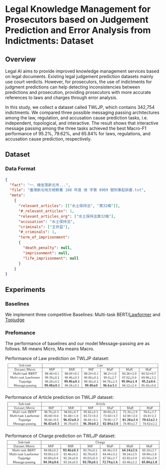 # Legal Knowledge Management for Prosecutors based on Judgement Prediction and Error Analysis from Indictments: Dataset

## Overview
Legal AI aims to provide improved knowledge management services based on legal documents. Existing legal judgement prediction datasets mainly use court verdicts. However, for prosecutors, the use of indictments for judgment predictions can help detecting inconsistencies between predictions and prosecution, providing prosecutors with more accurate references to laws and charges through error analysis.

In this study, we collect a dataset called TWLJP, which contains 342,754 indictments. We compared three possible messaging passing architectures among the law, regulation, and accusation cause prediction tasks, i.e. independent, topological, and interactive. The result shows that interactive message passing among the three tasks achieved the best Macro-F1 performance of 95.2\%, 79.62\%, and 65.84\% for laws, regulations, and accusation cause prediction, respectively.

## Dataset

### Data Format

``` json
{
  "fact": "一、緣坐落新北市...",
  "file": "臺灣新北地方檢察署 108 年度 偵 字第 8909 號刑事起訴書.txt",
  "meta":
    {
      "relevant_articles": [["水土保持法", "第32條"]],
      "#_relevant_articles": 1,
      "relevant_articles_org": ["水土保持法第32條"],
      "accusation": "水土保持法",
      "criminals": ["王世昌"],
      "#_criminals": 1,
      "term_of_imprisonment":
      {
        "death_penalty": null,
        "imprisonment": null,
        "life_imprisonment": null
      }
    }
}
```
## Experiments

### Baselines
We implement three competitive Baselines: Multi-task BERT/[Lawformer](https://aclanthology.org/2020.coling-main.88/) and [Topjudge](https://aclanthology.org/D18-1390/)

### Prefomance
The performance of baselines and our model Message-passing are as follows. 
Mi means Micro, Ma means Macro.

Performance of Law prediction on TWLJP dataset:
![](/img/law_performance.JPG)

Performance of Article prediction on TWLJP dataset:
![](/img/article_performance.JPG)

Performance of Charge prediction on TWLJP dataset:
![](/img/charge_performance.JPG)
